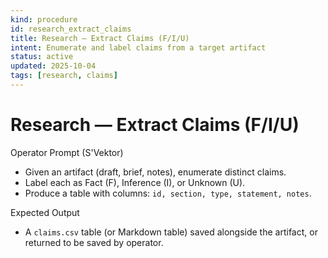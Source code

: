 ```yaml
---
kind: procedure
id: research_extract_claims
title: Research — Extract Claims (F/I/U)
intent: Enumerate and label claims from a target artifact
status: active
updated: 2025-10-04
tags: [research, claims]
---
```


# Research — Extract Claims (F/I/U)

Operator Prompt (S'Vektor)
- Given an artifact (draft, brief, notes), enumerate distinct claims.
- Label each as Fact (F), Inference (I), or Unknown (U).
- Produce a table with columns: `id, section, type, statement, notes`.

Expected Output
- A `claims.csv` table (or Markdown table) saved alongside the artifact, or returned to be saved by operator.

